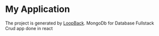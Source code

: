 # My Application

The project is generated by [LoopBack](http://loopback.io).
MongoDb for Database
Fullstack Crud app done in react
